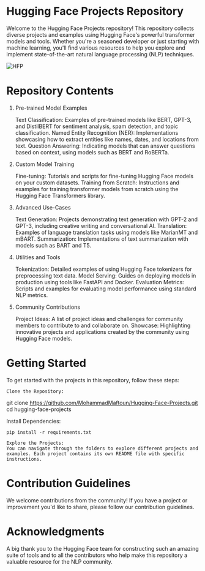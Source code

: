 # Hugging Face Projects Repository
Welcome to the Hugging Face Projects repository! This repository collects diverse projects and examples using Hugging Face's powerful transformer models and tools. Whether you're a seasoned developer or just starting with machine learning, you'll find various resources to help you explore and implement state-of-the-art natural language processing (NLP) techniques.

![HFP](https://huggingface.co/spaces/huggingface-projects/README/resolve/main/banner.png)

# Repository Contents
1. Pre-trained Model Examples

    Text Classification: Examples of pre-trained models like BERT, GPT-3, and DistilBERT for sentiment analysis, spam detection, and topic classification.
    Named Entity Recognition (NER): Implementations showcasing how to extract entities like names, dates, and locations from text.
    Question Answering: Indicating models that can answer questions based on context, using models such as BERT and RoBERTa.

2. Custom Model Training

    Fine-tuning: Tutorials and scripts for fine-tuning Hugging Face models on your custom datasets.
    Training from Scratch: Instructions and examples for training transformer models from scratch using the Hugging Face Transformers library.

3. Advanced Use-Cases

    Text Generation: Projects demonstrating text generation with GPT-2 and GPT-3, including creative writing and conversational AI.
    Translation: Examples of language translation tasks using models like MarianMT and mBART.
    Summarization: Implementations of text summarization with models such as BART and T5.

4. Utilities and Tools

    Tokenization: Detailed examples of using Hugging Face tokenizers for preprocessing text data.
    Model Serving: Guides on deploying models in production using tools like FastAPI and Docker.
    Evaluation Metrics: Scripts and examples for evaluating model performance using standard NLP metrics.

5. Community Contributions

    Project Ideas: A list of project ideas and challenges for community members to contribute to and collaborate on.
    Showcase: Highlighting innovative projects and applications created by the community using Hugging Face models.

# Getting Started

To get started with the projects in this repository, follow these steps:

    Clone the Repository:

git clone https://github.com/MohammadMaftoun/Hugging-Face-Projects.git
cd hugging-face-projects

Install Dependencies:

    pip install -r requirements.txt

    Explore the Projects:
    You can navigate through the folders to explore different projects and examples. Each project contains its own README file with specific instructions.

# Contribution Guidelines

We welcome contributions from the community! If you have a project or improvement you'd like to share, please follow our contribution guidelines.

# Acknowledgments

A big thank you to the Hugging Face team for constructing such an amazing suite of tools and to all the contributors who help make this repository a valuable resource for the NLP community.
